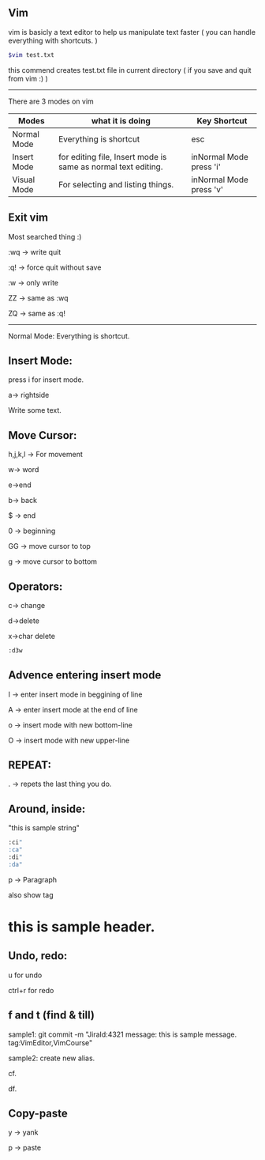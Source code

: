 ## Vim

vim is basicly a text editor to help us manipulate text faster ( you can handle everything with shortcuts. )

``` bash
$vim test.txt
```

this commend creates test.txt file in current directory ( if you save and quit from vim :) )

--------

There are 3 modes on vim 

| Modes       | what it is doing                                             | Key Shortcut            |
| ----------- | ------------------------------------------------------------ | ----------------------- |
| Normal Mode | Everything is shortcut                                       | esc                     |
| Insert Mode | for editing file, Insert mode is same as normal text editing. | inNormal Mode press 'i' |
| Visual Mode | For selecting and listing things.                            | inNormal Mode press 'v' |

## Exit vim

Most searched thing :) 

:wq -> write quit

:q! -> force quit without save

:w -> only write

ZZ -> same as :wq

ZQ -> same as :q!

---------

Normal Mode: Everything is shortcut. 

## Insert Mode:

press i for insert mode.

a-> rightside

Write some text.

## Move Cursor:

h,j,k,l -> For movement

w-> word

e->end

b-> back

$ -> end

0 -> beginning

GG -> move cursor to top

g -> move cursor to bottom 

## Operators:

c-> change

d->delete

x->char delete

``` bash
:d3w
```

## Advence entering insert mode

I -> enter insert mode in beggining of line

A -> enter insert mode at the end of line

o -> insert mode with new bottom-line 

O -> insert mode with new upper-line

## REPEAT:

. -> repets the last thing you do.

## Around, inside:

"this is sample string" 

``` bash
:ci"
:ca"
:di"
:da"
```

p -> Paragraph

also show tag <h1>this is sample header.</h1>

## Undo, redo:

u for undo

ctrl+r for redo

## f and t (find & till)

sample1:
git commit -m "JiraId:4321 message: this is sample message. tag:VimEditor,VimCourse"

sample2: create new alias.

cf. 

df.

## Copy-paste

y -> yank

p -> paste



